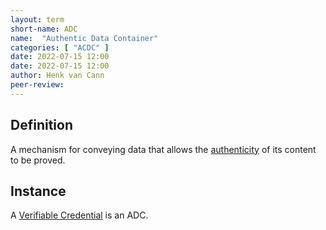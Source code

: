 ```yaml
---
layout: term
short-name: ADC
name:  "Authentic Data Container"
categories: [ "ACDC" ]
date: 2022-07-15 12:00
date: 2022-07-15 12:00
author: Henk van Cann
peer-review:
---
```


## Definition
A mechanism for conveying data that allows the [authenticity](authenticity) of its content to be proved.

## Instance
A [Verifiable Credential](https://w3.org/TR/vc-data-model/) is an ADC.

